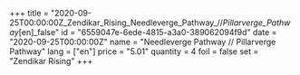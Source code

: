 +++
title = "2020-09-25T00:00:00Z_Zendikar_Rising_Needleverge_Pathway_//_Pillarverge_Pathway_[en]_false"
id = "6559047e-6ede-4815-a3a0-389062094f9d"
date = "2020-09-25T00:00:00Z"
name = "Needleverge Pathway // Pillarverge Pathway"
lang = ["en"]
price = "5.01"
quantity = 4
foil = false
set = "Zendikar Rising"
+++
